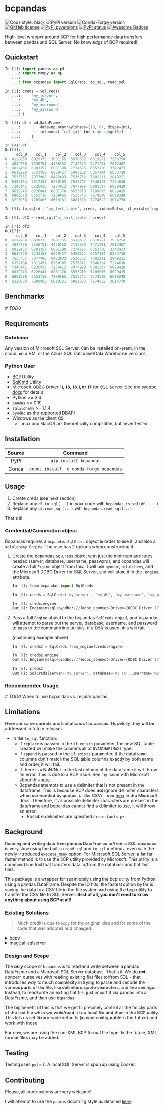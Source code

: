 # bcpandas

[![Code style: black](https://img.shields.io/badge/code%20style-black-000000.svg)](https://github.com/psf/black)
[![PyPI version](https://img.shields.io/pypi/v/bcpandas.svg)](https://pypi.org/project/bcpandas/)
[![Conda-Forge version](https://img.shields.io/conda/vn/conda-forge/bcpandas.svg)](https://anaconda.org/conda-forge/bcpandas)
[![GitHub license](https://img.shields.io/github/license/yehoshuadimarsky/bcpandas.svg)](https://github.com/yehoshuadimarsky/bcpandas/blob/master/LICENSE)
[![PyPI pyversions](https://img.shields.io/pypi/pyversions/bcpandas.svg)](https://pypi.python.org/pypi/bcpandas/)
[![PyPI status](https://img.shields.io/pypi/status/bcpandas.svg)](https://pypi.python.org/pypi/bcpandas/)
[![Awesome Badges](https://img.shields.io/badge/badges-awesome-green.svg)](https://github.com/Naereen/badges)


High-level wrapper around BCP for high performance data transfers between pandas and SQL Server. No knowledge of BCP required!!

## Quickstart

```python
In [1]: import pandas as pd
   ...: import numpy as np
   ...: 
   ...: from bcpandas import SqlCreds, to_sql, read_sql

In [2]: creds = SqlCreds(
   ...:     'my_server',
   ...:     'my_db',
   ...:     'my_username',
   ...:     'my_password'
   ...: )

In [3]: df = pd.DataFrame(
   ...:         data=np.ndarray(shape=(10, 6), dtype=int), 
   ...:         columns=[f"col_{x}" for x in range(6)]
   ...:     )

In [4]: df
Out[4]: 
     col_0    col_1    col_2    col_3    col_4    col_5
0  4128860  6029375  3801155  5570652  6619251  7536754
1  4849756  7536751  4456552  7143529  7471201  7012467
2  6029433  6881357  6881390  7274595  6553710  3342433
3  6619228  7733358  6029427  6488162  6357104  6553710
4  7536737  7077980  6422633  7536732  7602281  2949221
5  6357104  7012451  6750305  7536741  7340124  7274610
6  7340141  6226036  7274612  7077999  6881387  6029428
7  6619243  6226041  6881378  6553710  7209065  6029415
8  6881378  6553710  7209065  7536743  7274588  6619248
9  6226030  7209065  6619231  6881380  7274612  3014770

In [5]: to_sql(df, 'my_test_table', creds, index=False, if_exists='replace')

In [6]: df2 = read_sql('my_test_table', creds)

In [7]: df2
Out[7]: 
     col_0    col_1    col_2    col_3    col_4    col_5
0  4128860  6029375  3801155  5570652  6619251  7536754
1  4849756  7536751  4456552  7143529  7471201  7012467
2  6029433  6881357  6881390  7274595  6553710  3342433
3  6619228  7733358  6029427  6488162  6357104  6553710
4  7536737  7077980  6422633  7536732  7602281  2949221
5  6357104  7012451  6750305  7536741  7340124  7274610
6  7340141  6226036  7274612  7077999  6881387  6029428
7  6619243  6226041  6881378  6553710  7209065  6029415
8  6881378  6553710  7209065  7536743  7274588  6619248
9  6226030  7209065  6619231  6881380  7274612  3014770
```
## Benchmarks
_# TODO_

## Requirements
### Database
Any version of Microsoft SQL Server. Can be installed on-prem, in the cloud, on a VM, or the Azure SQL Database/Data Warehouse versions.
### Python User
- [BCP](https://docs.microsoft.com/en-us/sql/tools/bcp-utility) Utility
- [SqlCmd](https://docs.microsoft.com/en-us/sql/tools/sqlcmd-utility) Utility
- Microsoft ODBC Driver **11, 13, 13.1, or 17** for SQL Server. See the [pyodbc docs](https://github.com/mkleehammer/pyodbc/wiki/Connecting-to-SQL-Server-from-Windows) for details.
- Python >= 3.6
- `pandas` >= 0.19
- `sqlalchemy` >= 1.1.4
- `pyodbc` as the [supported DBAPI](https://docs.sqlalchemy.org/en/lastest/dialects/mssql.html#dialect-mssql)
- Windows as the client OS
  - Linux and MacOS are theoretically compatible, but never tested

## Installation
Source | Command
:---: | :---:
PyPI | ```pip install bcpandas``` 
Conda| ```conda install -c conda-forge bcpandas```

## Usage

1. Create creds (see next section)
2. Replace any `df.to_sql(...)` in your code with `bcpandas.to_sql(df, ...)`
3. Replace any `pd.read_sql(...)` with `bcpandas.read_sql(...)`

That's it!

### Credential/Connection object
Bcpandas requires a `bcpandas.SqlCreds` object in order to use it, and also a `sqlalchemy.Engine`. The user has 2 options when constructing it.
1. Create the bcpandas `SqlCreds` object with just the minimum attributes needed (server, database, username, password), and bcpandas will create a full `Engine` object from this. It will use `pyodbc`, `sqlalchemy`, and the Microsoft ODBC Driver for SQL Server, and will store it in the `.engine` attribute.
    ```python
    In [1]: from bcpandas import SqlCreds

    In [2]: creds = SqlCreds('my_server', 'my_db', 'my_username', 'my_password')

    In [3]: creds.engine
    Out[3]: Engine(mssql+pyodbc:///?odbc_connect=Driver={ODBC Driver 17 for SQL Server};Server=tcp:my_server,1433;Database=my_db;UID=my_username;PWD=my_password)

    ```
2. Pass a full `Engine` object to the bcpandas `SqlCreds` object, and bcpandas will attempt to parse out the server, database, username, and password to pass to the command line utilities. If a DSN is used, this will fail.
    
    (continuing example above)
    ```python
    In [4]: creds2 = SqlCreds.from_engine(creds.engine)

    In [5]: creds2.engine
    Out[5]: Engine(mssql+pyodbc:///?odbc_connect=Driver={ODBC Driver 17 for SQL Server};Server=tcp:my_server,1433;Database=my_db;UID=my_username;PWD=my_password)

    In [6]: creds2
    Out[6]: SqlCreds(server='my_server', database='my_db', username='my_username', with_krb_auth=False, engine=Engine(mssql+pyodbc:///?odbc_connect=Driver={ODBC Driver 17 for SQL Server};Server=tcp:my_server,1433;Database=my_db;UID=my_username;PWD=my_password), password=[REDACTED])
    ```

### Recommended Usage
_# TODO_ When to use bcpandas vs. regular pandas.

## Limitations

Here are some caveats and limitations of bcpandas. Hopefully they will be addressed in future releases
* In the `to_sql` function:
  * If `replace` is passed to the `if_exists` parameter, the new SQL table created will make the columns all of `NVARCHAR(MAX)` type.
  * If `append` is passed to the `if_exists` parameter, if the dataframe columns don't match the SQL table columns exactly by both name and order, it will fail.
  * If there is a NaN/Null in the last column of the dataframe it will throw an error. This is due to a BCP issue. See my issue with Microsoft about this [here](https://github.com/MicrosoftDocs/sql-docs/issues/2689) .
  * Bcpandas attempts to use a delimiter that is not present in the dataframe. This is because BCP does __not__ ignore delimiter characters when surrounded by quotes, unlike CSVs - see [here](https://docs.microsoft.com/en-us/sql/relational-databases/import-export/specify-field-and-row-terminators-sql-server#characters-supported-as-terminators) in the Microsoft docs. Therefore, if all possible delimiter characters are present in the dataframe and bcpandas cannot find a delimiter to use, it will throw an error.
    * Possible delimiters are specified in `constants.py` .

## Background
Reading and writing data from pandas DataFrames to/from a SQL database is very slow using the built-in `read_sql` and `to_sql` methods, even with the newly introduced [`execute_many`](https://pandas.pydata.org/pandas-docs/stable/user_guide/io.html#io-sql-method) option. For Microsoft SQL Server, a far far faster method is to use the BCP utility provided by Microsoft. This utility is a command line tool that transfers data to/from the database and flat text files.

This package is a wrapper for seamlessly using the bcp utility from Python using a pandas DataFrame. Despite the IO hits, the fastest option by far is saving the data to a CSV file in the file system and using the bcp utility to transfer the CSV file to SQL Server. **Best of all, you don't need to know anything about using BCP at all!**

### Existing Solutions
> Much credit is due to `bcpy` for the original idea and for some of the code that was adopted and changed.
<details>
  <summary>bcpy</summary>

  [bcpy](https://github.com/titan550/bcpy) has several flaws:
  * No support for reading from SQL, only writing to SQL
  * A convoluted, overly class-based internal design
  * Scope a bit too broad - deals with pandas as well as flat files
  This repository aims to fix and improve on `bcpy` and the above issues by making the design choices described earlier.
</details>


<details>
  <summary>magical-sqlserver</summary>
  
  [magical-sqlserver](https://github.com/brennoflavio/magical-sqlserver) is a library to make working with Python and SQL Server very easy. But it doesn't fit what I'm trying to do:
  * No built in support for pandas DataFrame
  * Larger codebase, I'm not fully comfortable with the dependency on the very heavy pymssql

</details>

### Design and Scope
The _**only**_ scope of `bcpandas` is to read and write between a pandas DataFrame and a Microsoft SQL Server database. That's it. We do _**not**_ concern ourselves with reading existing flat files to/from SQL - that introduces _way_ to much complexity in trying to parse and decode the various parts of the file, like delimiters, quote characters, and line endings. Instead, to read/write an exiting flat file, just import it via pandas into a DataFrame, and then use `bcpandas`.

The big benefit of this is that we get to precicely control all the finicky parts of the text file when we write/read it to a local file and then in the BCP utility. This lets us set library-wide defaults (maybe configurable in the future) and work with those.

For now, we are using the non-XML BCP format file type. In the future, XML format files may be added.


## Testing
Testing uses `pytest`. A local SQL Server is spun up using Docker.

## Contributing
Please, all contributions are very welcome! 

I will attempt to use the `pandas` docstring style as detailed [here](https://pandas.pydata.org/pandas-docs/stable/development/contributing_docstring.html).
